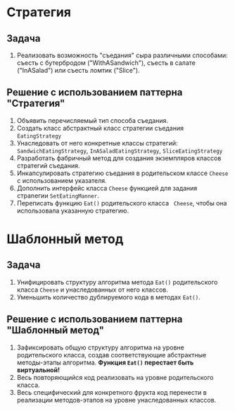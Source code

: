 # Стратегия

## Задача
1. Реализовать возможность "съедания" сыра различными способами: съесть с бутербродом ("WithASandwich"), съесть в салате ("InASalad") или съесть ломтик ("Slice"). 

## Решение с использованием паттерна "Стратегия"
1. Объявить перечисляемый тип способа съедания.
2. Создать класс абстрактный класс стратегии съедания ``EatingStrategy``
3. Унаследовать от него конкретные классы стратегий: ``SandwichEatingStrategy``, ``InASaladEatingStrategy``, ``SliceEatingStrategy``
4. Разработать фабричный метод для создания экземпляров классов стратегий съедания.
5. Инкапсулировать стратегию съедания в родительском классе ``Cheese`` с использованием указателя.
6. Дополнить интерфейс класса ``Cheese`` функцией для задания страnегии ``SetEatingManner``.
7. Переписать функцию ``Eat()`` родительского класса `` Cheese``, чтобы она использовала указанную стратегию.



# Шаблонный метод

## Задача
1. Унифицировать структуру алгоритма метода ``Eat()`` родительского класса ``Cheese`` и унаследованных от него классов.
2. Уменьшить количество дублируемого кода в методах ``Eat()``.

## Решение с использованием паттерна "Шаблонный метод"

1. Зафиксировать общую структуру алгоритма на уровне родительского класса, создав соответствующие абстрактные методы-этапы алгоритма. **Функция ``Eat()`` перестает быть виртуальной!**
2. Весь повторяющийся код реализовать на уровне родительского класса.
3. Весь специфический для конкретного фрукта код перенести в реализации методов-этапов на уровне унаследованных классов.
